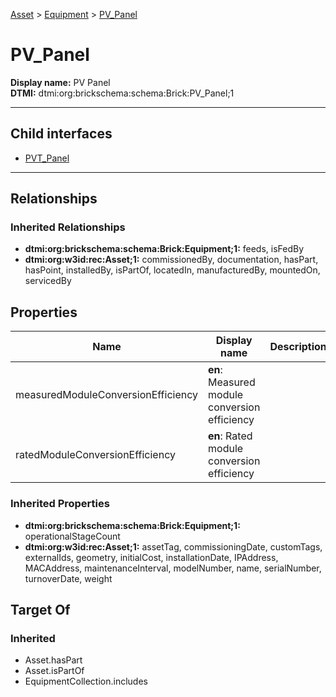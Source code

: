 [Asset](../../Asset.md) > [Equipment](../Equipment.md) > [PV_Panel](.)
# PV_Panel

**Display name:** PV Panel<br />
**DTMI:** dtmi:org:brickschema:schema:Brick:PV_Panel;1

---


## Child interfaces
* [PVT_Panel](../Solar_Thermal_Collector/PVT_Panel.md)

---
## Relationships
### Inherited Relationships
* **dtmi:org:brickschema:schema:Brick:Equipment;1:** feeds, isFedBy
* **dtmi:org:w3id:rec:Asset;1:** commissionedBy, documentation, hasPart, hasPoint, installedBy, isPartOf, locatedIn, manufacturedBy, mountedOn, servicedBy
## Properties
|Name|Display name|Description|Schema|Writable|
|-|-|-|-|-|
|measuredModuleConversionEfficiency|**en**: Measured module conversion efficiency||Microsoft.Azure.DigitalTwins.Parser.Models.DTObjectInfo|True|
|ratedModuleConversionEfficiency|**en**: Rated module conversion efficiency||Microsoft.Azure.DigitalTwins.Parser.Models.DTObjectInfo|True|
### Inherited Properties
* **dtmi:org:brickschema:schema:Brick:Equipment;1:** operationalStageCount
* **dtmi:org:w3id:rec:Asset;1:** assetTag, commissioningDate, customTags, externalIds, geometry, initialCost, installationDate, IPAddress, MACAddress, maintenanceInterval, modelNumber, name, serialNumber, turnoverDate, weight
## Target Of
### Inherited
* Asset.hasPart
* Asset.isPartOf
* EquipmentCollection.includes
